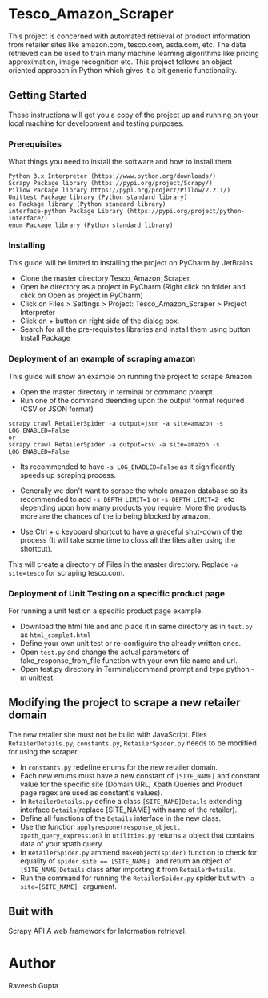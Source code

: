 # Tesco_Amazon_Scraper

This project is concerned with automated retrieval of product information from retailer sites like amazon.com, tesco.com, asda.com, etc. The data retrieved can be used to train many machine learning algorithms like pricing approximation, image recognition etc. This project follows an object oriented approach in Python which gives it a bit generic functionality. 

## Getting Started

These instructions will get you a copy of the project up and running on your local machine for development and testing purposes.

### Prerequisites

What things you need to install the software and how to install them

```
Python 3.x Interpreter (https://www.python.org/downloads/)
Scrapy Package library (https://pypi.org/project/Scrapy/)
Pillow Package library https://pypi.org/project/Pillow/2.2.1/)
Unittest Package library (Python standard library)
os Package library (Python standard library)
interface-python Package Library (https://pypi.org/project/python-interface/)
enum Package library (Python standard library)
```

### Installing

This guide will be limited to installing the project on PyCharm by JetBrains

* Clone the master directory Tesco_Amazon_Scraper.
* Open he directory as a project in PyCharm (Right click on folder and click on Open as project in PyCharm)
* Click on Files > Settings > Project: Tesco_Amazon_Scraper > Project Interpreter  
* Click on + button on right side of the dialog box.
* Search for all the pre-requisites libraries and install them using button Install Package 

### Deployment of an example of scraping amazon

This guide will show an example on running the project to scrape Amazon

* Open the master directory in terminal or command prompt.
* Run one of the command deending upon the output format required (CSV or JSON format)
```
scrapy crawl RetailerSpider -a output=json -a site=amazon -s LOG_ENABLED=False
or
scrapy crawl RetailerSpider -a output=csv -a site=amazon -s LOG_ENABLED=False
```
* Its recommended to have ```-s LOG_ENABLED=False``` as it significantly speeds up scraping process.
* Generally we don't want to scrape the whole amazon database so its recommended to add ```-s DEPTH_LIMIT=1``` or ```-s DEPTH_LIMIT=2 ``` etc depending upon how many products you require. More the products more are the chances of the ip being blocked by amazon.

* Use Ctrl + c keyboard shortcut to have a graceful shut-down of the process (It will take some time to closs all the files after using the shortcut).

This will create a directory of Files in the master directory. Replace ```-a site=tesco``` for scraping tesco.com.

### Deployment of Unit Testing on a specific product page
  
For running a unit test on a specific product page example.

* Download the html file and and place it in same directory as in ```test.py``` as ```html_sample4.html```
* Define your own unit test or re-configuire the already written ones.
* Open ```test.py``` and change the actual parameters of fake_response_from_file function with your own file name and url.
* Open test.py directory in Terminal/command prompt and type python -m unittest

## Modifying the project to scrape a new retailer domain

The new retailer site must not be build with JavaScript. Files ```RetailerDetails.py```, ```constants.py```, ```RetailerSpider.py``` needs to be modified for using the scraper.

* In ```constants.py``` redefine enums for the new retailer domain.
* Each new enums must have a new constant of ```[SITE_NAME]``` and constant value for the specific site (Domain URL, Xpath Queries and Product page regex are used as constant's values).
* In ```RetailerDetails.py``` define a class ```[SITE_NAME]Details``` extending interface ```Details```(replace [SITE_NAME] with name of the retailer).
* Define all functions of the ```Details``` interface in the new class.
* Use the function ```applyrespone(response_object, xpath_query_expression)``` in ```utilities.py``` returns a object that contains data of your xpath query.
* In ```RetailerSpider.py``` ammend ```makeObject(spider)``` function to check for equality of ```spider.site == [SITE_NAME] ``` and return an object of ```[SITE_NAME]Details``` class after importing it from ```RetailerDetails```.
* Run the command for running the ```RetailerSpider.py``` spider but with ```-a site=[SITE_NAME] ``` argument.

## Buit with

Scrapy API A web framework for Information retrieval.

# Author
Raveesh Gupta
